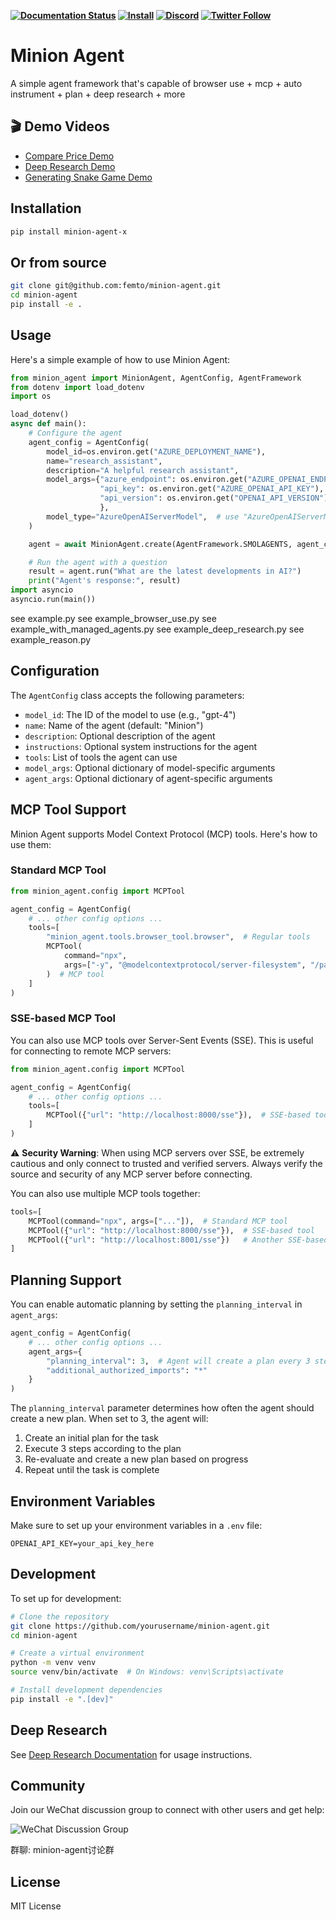 **[![Documentation Status](https://img.shields.io/badge/documentation-brightgreen)](https://github.com/femto/minion-agent) 
[![Install](https://img.shields.io/badge/get_started-blue)](https://github.com/femto/minion-agent) 
[![Discord](https://dcbadge.limes.pink/api/server/HUC6xEK9aT?style=flat)](https://discord.gg/HUC6xEK9aT)
[![Twitter Follow](https://img.shields.io/twitter/follow/femtowin?style=social)](https://x.com/femtowin)**
# Minion Agent

A simple agent framework that's capable of browser use + mcp + auto instrument + plan + deep research + more

## 🎬 Demo Videos

- [Compare Price Demo](https://youtu.be/O0RhA3eeDlg)
- [Deep Research Demo](https://youtu.be/tOd56nagsT4)
- [Generating Snake Game Demo](https://youtu.be/UBquRXD9ZJc)

## Installation

```bash
pip install minion-agent-x
```
## Or from source
```bash
git clone git@github.com:femto/minion-agent.git
cd minion-agent
pip install -e .
```

## Usage

Here's a simple example of how to use Minion Agent:

```python
from minion_agent import MinionAgent, AgentConfig, AgentFramework
from dotenv import load_dotenv
import os

load_dotenv()
async def main():
    # Configure the agent
    agent_config = AgentConfig(
        model_id=os.environ.get("AZURE_DEPLOYMENT_NAME"),
        name="research_assistant",
        description="A helpful research assistant",
        model_args={"azure_endpoint": os.environ.get("AZURE_OPENAI_ENDPOINT"),
                    "api_key": os.environ.get("AZURE_OPENAI_API_KEY"),
                    "api_version": os.environ.get("OPENAI_API_VERSION"),
                    },
        model_type="AzureOpenAIServerModel",  # use "AzureOpenAIServerModel" for auzre, use "OpenAIServerModel" for openai, use "LiteLLMModel" for litellm
    )

    agent = await MinionAgent.create(AgentFramework.SMOLAGENTS, agent_config)

    # Run the agent with a question
    result = agent.run("What are the latest developments in AI?")
    print("Agent's response:", result)
import asyncio
asyncio.run(main())
```

see example.py
see example_browser_use.py
see example_with_managed_agents.py
see example_deep_research.py
see example_reason.py

## Configuration

The `AgentConfig` class accepts the following parameters:

- `model_id`: The ID of the model to use (e.g., "gpt-4")
- `name`: Name of the agent (default: "Minion")
- `description`: Optional description of the agent
- `instructions`: Optional system instructions for the agent
- `tools`: List of tools the agent can use
- `model_args`: Optional dictionary of model-specific arguments
- `agent_args`: Optional dictionary of agent-specific arguments

## MCP Tool Support

Minion Agent supports Model Context Protocol (MCP) tools. Here's how to use them:

### Standard MCP Tool

```python
from minion_agent.config import MCPTool

agent_config = AgentConfig(
    # ... other config options ...
    tools=[
        "minion_agent.tools.browser_tool.browser",  # Regular tools
        MCPTool(
            command="npx",
            args=["-y", "@modelcontextprotocol/server-filesystem", "/path/to/workspace"]
        )  # MCP tool
    ]
)
```

### SSE-based MCP Tool

You can also use MCP tools over Server-Sent Events (SSE). This is useful for connecting to remote MCP servers:

```python
from minion_agent.config import MCPTool

agent_config = AgentConfig(
    # ... other config options ...
    tools=[
        MCPTool({"url": "http://localhost:8000/sse"}),  # SSE-based tool
    ]
)
```

⚠️ **Security Warning**: When using MCP servers over SSE, be extremely cautious and only connect to trusted and verified servers. Always verify the source and security of any MCP server before connecting.

You can also use multiple MCP tools together:

```python
tools=[
    MCPTool(command="npx", args=["..."]),  # Standard MCP tool
    MCPTool({"url": "http://localhost:8000/sse"}),  # SSE-based tool
    MCPTool({"url": "http://localhost:8001/sse"})   # Another SSE-based tool
]
```

## Planning Support

You can enable automatic planning by setting the `planning_interval` in `agent_args`:

```python
agent_config = AgentConfig(
    # ... other config options ...
    agent_args={
        "planning_interval": 3,  # Agent will create a plan every 3 steps
        "additional_authorized_imports": "*"
    }
)
```

The `planning_interval` parameter determines how often the agent should create a new plan. When set to 3, the agent will:
1. Create an initial plan for the task
2. Execute 3 steps according to the plan
3. Re-evaluate and create a new plan based on progress
4. Repeat until the task is complete

## Environment Variables

Make sure to set up your environment variables in a `.env` file:

```env
OPENAI_API_KEY=your_api_key_here
```

## Development

To set up for development:

```bash
# Clone the repository
git clone https://github.com/yourusername/minion-agent.git
cd minion-agent

# Create a virtual environment
python -m venv venv
source venv/bin/activate  # On Windows: venv\Scripts\activate

# Install development dependencies
pip install -e ".[dev]"
```

## Deep Research

See [Deep Research Documentation](docs/deep_research.md) for usage instructions.

## Community

Join our WeChat discussion group to connect with other users and get help:

![WeChat Discussion Group](docs/images/wechat_group_qr.png)

群聊: minion-agent讨论群

## License

MIT License


